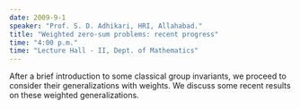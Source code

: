 ```yaml
---
date: 2009-9-1
speaker: "Prof. S. D. Adhikari, HRI, Allahabad."
title: "Weighted zero-sum problems: recent progress"
time: "4:00 p.m." 
time: "Lecture Hall - II, Dept. of Mathematics"
---
```

After a brief introduction to some classical group invariants, we proceed to consider their generalizations with weights. We discuss some recent results on these weighted generalizations.
